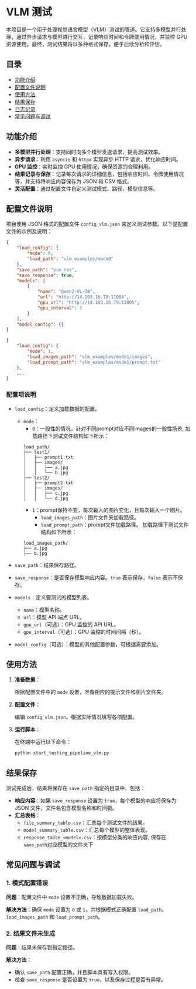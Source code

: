 # VLM 测试

本项目是一个用于处理视觉语言模型（VLM）测试的管道。它支持多模型并行处理，通过异步请求与模型进行交互，记录响应时间和令牌使用情况，并监控 GPU 资源使用。最终，测试结果将以多种格式保存，便于后续分析和评估。

## 目录

- [功能介绍](#功能介绍)
- [配置文件说明](#配置文件说明)
- [使用方法](#使用方法)
- [结果保存](#结果保存)
- [日志记录](#日志记录)
- [常见问题与调试](#常见问题与调试)

## 功能介绍

- **多模型并行处理**：支持同时向多个模型发送请求，提高测试效率。
- **异步请求**：利用 `asyncio` 和 `httpx` 实现异步 HTTP 请求，优化响应时间。
- **GPU 监控**：实时监控 GPU 使用情况，确保资源的合理利用。
- **结果记录与保存**：记录每次请求的详细信息，包括响应时间、令牌使用情况等，并支持将响应内容保存为 JSON 和 CSV 格式。
- **灵活配置**：通过配置文件自定义测试模式、路径、模型信息等。

## 配置文件说明

项目使用 JSON 格式的配置文件 `config_vlm.json` 来定义测试参数。以下是配置文件的示例及说明：

```json
{
    "load_config": {
        "mode": 0,
        "load_path": "vlm_examples/mode0"
    },
    "save_path": "vlm_res",
    "save_response": true,
    "models": [
        {
            "name": "Qwen2-VL-7B",
            "url": "http://14.103.16.79:11004",
            "gpu_url": "http://14.103.16.79:11005",
            "gpu_interval": 3
        }
    ],
    "model_config": {}
}
```

```json
{
    "load_config": {
        "mode": 1,
        "load_images_path": "vlm_examples/mode1/images",
        "load_prompt_path": "vlm_examples/mode1/prompt.txt"
    },
    ...
}
```

### 配置项说明

- `load_config`：定义加载数据的配置。
  - `mode`：
    - `0`：一般性的情况，针对不同prompt对应不同images的一般性场景, 加载路径下测试文件结构如下所示：
    ```
    load_path/
    ├── test1/
    │   ├── prompt1.txt
    │   ├── images/
    │   │   ├── a.jpg
    │   │   └── b.jpg
    ├── test2/
    │   ├── prompt2.txt
    │   ├── images/
    │   │   ├── c.jpg
    │   │   └── d.jpg
    ```
    - `1`：prompt保持不变，每次输入的图片变化，且每次输入一个图片。
      - `load_images_path`：图片文件夹加载路径。
      - `load_prompt_path`：prompt文件加载路径。
      加载路径下测试文件结构如下所示：
    ```
    load_images_path/
    ├── a.jpg
    ├── b.jpg

- `save_path`：结果保存路径。

- `save_response`：是否保存模型响应内容。`true` 表示保存，`false` 表示不保存。

- `models`：定义要测试的模型列表。
  - `name`：模型名称。
  - `url`：模型 API 端点 URL。
  - `gpu_url`（可选）：GPU 监控的 API URL。
  - `gpu_interval`（可选）：GPU 监控的时间间隔（秒）。

- `model_config`（可选）：模型的其他配置参数，可根据需要添加。

## 使用方法

1. **准备数据**：

   根据配置文件中的 `mode` 设置，准备相应的提示文件和图片文件夹。

2. **配置文件**：

   编辑 `config_vlm.json`，根据实际情况填写各项配置。

3. **运行脚本**：

   在终端中运行以下命令：

   ```bash
   python start_testing_pipeline_vlm.py
   ```

## 结果保存

测试完成后，结果将保存在 `save_path` 指定的目录中，包括：

- **响应内容**：如果 `save_response` 设置为 `true`，每个模型的响应将保存为 JSON 文件，文件名包含模型名称和时间戳。
- **汇总表格**：
  - `file_summary_table.csv`：汇总每个测试文件的结果。
  - `model_summary_table.csv`：汇总每个模型的整体表现。
  - `response_table_<model>.csv`：按模型分类的响应内容, 保存在 `save_path`对应模型的文件夹下


## 常见问题与调试

### 1. 模式配置错误

**问题**：配置文件中 `mode` 设置不正确，导致数据加载失败。

**解决方法**：确保 `mode` 设置为 `0` 或 `1`，并根据模式正确配置 `load_path`、`load_images_path` 和 `load_prompt_path`。

### 2. 结果文件未生成

**问题**：结果未保存到指定路径。

**解决方法**：

- 确认 `save_path` 配置正确，并且脚本具有写入权限。
- 检查 `save_response` 是否设置为 `true`，以及保存过程是否有异常。
